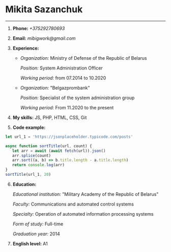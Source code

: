 # Mikita Sazanchuk

***

1. **Phone:** _+375292780693_
2. **Email:** _mibigwork@gmail.com_
3. **Experience:**
    + _Organization:_ Ministry of Defense of the Republic of Belarus

      _Position:_ System Administration Officer

      _Working period:_ from 07.2014 to 10.2020

    + _Organization:_ "Belgazprombank"

      _Position:_ Specialist of the system administration group

      _Working period:_ From 11.2020 to the present
4. **My skills:** JS, PHP, HTML, CSS, Git
   

5. **Code example:**
```javascript
let url_1 = 'https://jsonplaceholder.typicode.com/posts'

async function sortTitle(url, count) { 
   let arr = await (await fetch(url)).json()
   arr.splice(count)
   arr.sort((a, b) => b.title.length - a.title.length)
   return console.log(arr)
}
sortTitle(url_1, 20)
```
6. **Education:**
   
   _Educational institution:_ "Military Academy of the Republic of Belarus"
   
   _Faculty:_ Communications and automated control systems
   
   _Specialty:_ Operation of automated information processing systems
   
   _Form of study:_ Full-time
   
   _Graduation year:_ 2014
7. **English level:** A1